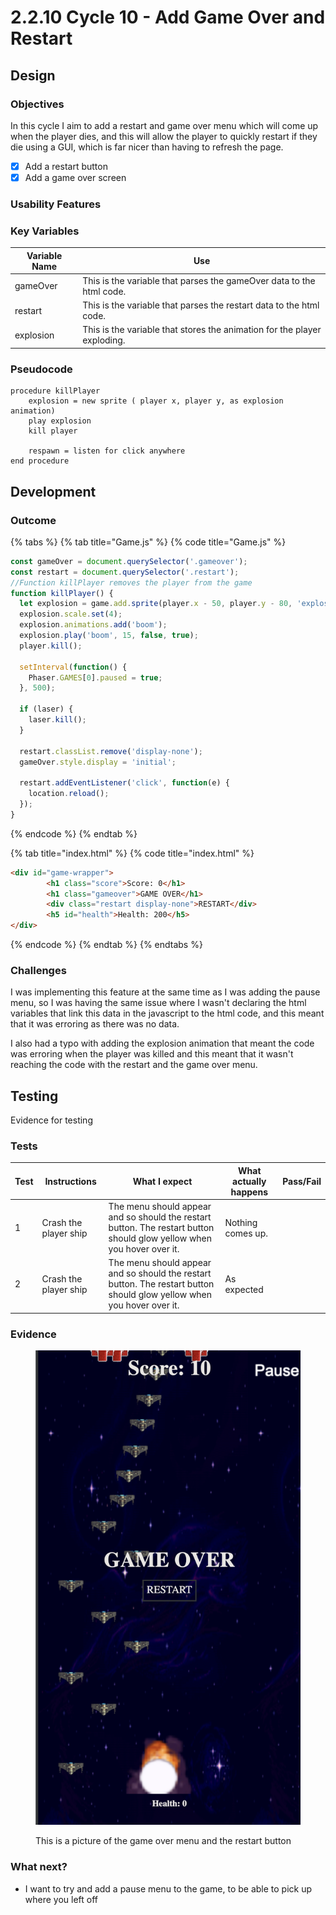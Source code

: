 # 2.2.10 Cycle 10 - Add Game Over and Restart

## Design

### Objectives

In this cycle I aim to add a restart and game over menu which will come up when the player dies, and this will allow the player to quickly restart if they die using a GUI, which is far nicer than having to refresh the page.&#x20;

* [x] Add a restart button
* [x] Add a game over screen

### Usability Features

### Key Variables

| Variable Name | Use                                                                       |
| ------------- | ------------------------------------------------------------------------- |
| gameOver      | This is the variable that parses the gameOver data to the html code.      |
| restart       | This is the variable that parses the restart data to the html code.       |
| explosion     | This is the variable that stores the animation for the player exploding.  |

### Pseudocode

```
procedure killPlayer
    explosion = new sprite ( player x, player y, as explosion animation)
    play explosion
    kill player
    
    respawn = listen for click anywhere 
end procedure
```

## Development

### Outcome

{% tabs %}
{% tab title="Game.js" %}
{% code title="Game.js" %}
```javascript
const gameOver = document.querySelector('.gameover');
const restart = document.querySelector('.restart');
//Function killPlayer removes the player from the game
function killPlayer() {
  let explosion = game.add.sprite(player.x - 50, player.y - 80, 'explosion');
  explosion.scale.set(4);
  explosion.animations.add('boom');
  explosion.play('boom', 15, false, true);
  player.kill();

  setInterval(function() {
    Phaser.GAMES[0].paused = true;
  }, 500);

  if (laser) {
    laser.kill();
  }

  restart.classList.remove('display-none');
  gameOver.style.display = 'initial';

  restart.addEventListener('click', function(e) {
    location.reload();
  });
}
```
{% endcode %}
{% endtab %}

{% tab title="index.html" %}
{% code title="index.html" %}
```html
<div id="game-wrapper">
        <h1 class="score">Score: 0</h1>
        <h1 class="gameover">GAME OVER</h1>
        <div class="restart display-none">RESTART</div>
        <h5 id="health">Health: 200</h5>
</div>
```
{% endcode %}
{% endtab %}
{% endtabs %}

### Challenges

I was implementing this feature at the same time as I was adding the pause menu, so I was having the same issue where I wasn't declaring the html variables that link this data in the javascript to the html code, and this meant that it was erroring as there was no data.&#x20;

I also had a typo with adding the explosion animation that meant the code was erroring when the player was killed and this meant that it wasn't reaching the code with the restart and the game over menu.&#x20;

## Testing

Evidence for testing

### Tests

<table><thead><tr><th>Test</th><th>Instructions</th><th>What I expect</th><th>What actually happens</th><th data-type="select">Pass/Fail</th></tr></thead><tbody><tr><td>1</td><td>Crash the player ship</td><td>The menu should appear and so should the restart button. The restart button should glow yellow when you hover over it. </td><td>Nothing comes up. </td><td></td></tr><tr><td>2</td><td>Crash the player ship</td><td>The menu should appear and so should the restart button. The restart button should glow yellow when you hover over it. </td><td>As expected</td><td></td></tr></tbody></table>

### Evidence

<figure><img src="../.gitbook/assets/Screenshot 2022-09-08 at 12.00.56.png" alt=""><figcaption><p>This is a picture of the game over menu and the restart button</p></figcaption></figure>

### What next?

* I want to try and add a pause menu to the game, to be able to pick up where you left off
